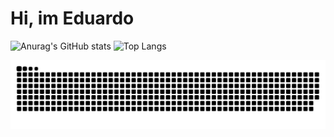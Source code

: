# Hi, im Eduardo


![Anurag's GitHub stats](https://github-readme-stats.vercel.app/api?username=eduardocosta6&show_icons=true&theme=synthwave)    ![Top Langs](https://github-readme-stats.vercel.app/api/top-langs/?username=eduardocosta6&layout=compact)

![GitHub Snake](https://raw.githubusercontent.com/DerTyp7214/DerTyp7214/output/github-contribution-grid-snake-dark.svg)







